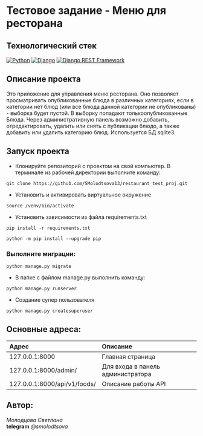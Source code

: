 # Тестовое задание - Меню для ресторана


## Технологический стек
[![Python](https://img.shields.io/badge/-Python-464646?style=flat&logo=Python&logoColor=56C0C0&color=008080)](https://www.python.org/)
[![Django](https://img.shields.io/badge/-Django-464646?style=flat&logo=Django&logoColor=56C0C0&color=008080)](https://www.djangoproject.com/)
[![Django REST Framework](https://img.shields.io/badge/-Django%20REST%20Framework-464646?style=flat&logo=Django%20REST%20Framework&logoColor=56C0C0&color=008080)](https://www.django-rest-framework.org/)


## Описание проекта
Это приложение для управления меню ресторана. Оно позволяет просматривать опубликованные блюда в различных категориях, если в категории нет блюд (или все блюда данной категории не опубликованы) - выборка будет пустой. В выборку попадают толькоопубликованные Блюда. Через административную панель возможно добавить, отредактировать, удалить или снять с публикации блюдо, а также добавить или удалить категорию блюд. Используется БД sqlite3.


## Запуск проекта

- Клонируйте репозиторий с проектом на свой компьютер. В терминале из рабочей директории выполните команду:
```
git clone https://github.com/SMolodtsova13/restaurant_test_proj.git
```

- Установить и активировать виртуальное окружение

```
source /venv/bin/activate
```

- Установить зависимости из файла requirements.txt

```
pip install -r requirements.txt
```
```
python -m pip install --upgrade pip
```

### Выполните миграции:
```
python manage.py migrate
```

- В папке с файлом manage.py выполнить команду:
```
python manage.py runserver
```

- Создание супер пользователя 
```
python manage.py createsuperuser
```


## Основные адреса: 

| Адрес                        | Описание |
|:-----------------------------|:---------|
| 127.0.0.1:8000               | Главная страница |
| 127.0.0.1:8000/admin/        | Для входа в панель администратора |
| 127.0.0.1:8000/api/v1/foods/ | Описание работы API |



## Автор:  
_Молодцова Светлана_  
**telegram** _@smolodtsova_